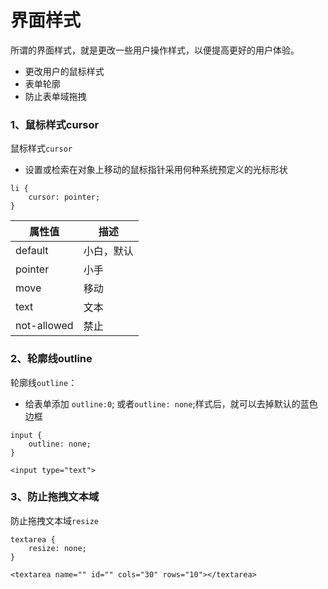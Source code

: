 # 界面样式

所谓的界面样式，就是更改一些用户操作样式，以便提高更好的用户体验。

* 更改用户的鼠标样式
* 表单轮廓
* 防止表单域拖拽

### 1、鼠标样式cursor

鼠标样式`cursor`

* 设置或检索在对象上移动的鼠标指针采用何种系统预定义的光标形状

```
li {
    cursor: pointer; 
}
```

| 属性值         | 描述    |
|-------------|-------|
| default     | 小白，默认 |
| pointer     | 小手    |
| move        | 移动    |
| text        | 文本    |
| not-allowed | 禁止    |

### 2、轮廓线outline

轮廓线`outline`：

* 给表单添加 `outline:0`; 或者`outline: none`;样式后，就可以去掉默认的蓝色边框

```
input {
    outline: none;
}

<input type="text">
```

### 3、防止拖拽文本域

防止拖拽文本域`resize`

```
textarea {
    resize: none;
}

<textarea name="" id="" cols="30" rows="10"></textarea>
```
